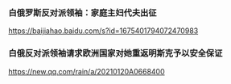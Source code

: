 ### 白俄罗斯反对派领袖：家庭主妇代夫出征
https://baijiahao.baidu.com/s?id=1675401794072470983

### 白俄反对派领袖请求欧洲国家对她重返明斯克予以安全保证
https://new.qq.com/rain/a/20210120A0668400
